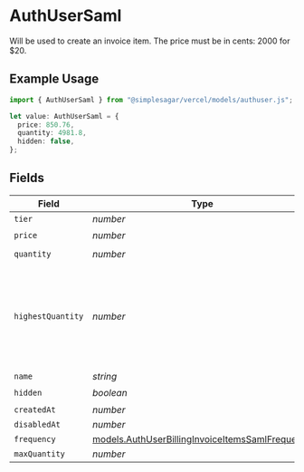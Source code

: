 # AuthUserSaml

Will be used to create an invoice item. The price must be in cents: 2000 for $20.

## Example Usage

```typescript
import { AuthUserSaml } from "@simplesagar/vercel/models/authuser.js";

let value: AuthUserSaml = {
  price: 850.76,
  quantity: 4981.8,
  hidden: false,
};
```

## Fields

| Field                                                                                                    | Type                                                                                                     | Required                                                                                                 | Description                                                                                              |
| -------------------------------------------------------------------------------------------------------- | -------------------------------------------------------------------------------------------------------- | -------------------------------------------------------------------------------------------------------- | -------------------------------------------------------------------------------------------------------- |
| `tier`                                                                                                   | *number*                                                                                                 | :heavy_minus_sign:                                                                                       | N/A                                                                                                      |
| `price`                                                                                                  | *number*                                                                                                 | :heavy_check_mark:                                                                                       | N/A                                                                                                      |
| `quantity`                                                                                               | *number*                                                                                                 | :heavy_check_mark:                                                                                       | N/A                                                                                                      |
| `highestQuantity`                                                                                        | *number*                                                                                                 | :heavy_minus_sign:                                                                                       | The highest quantity in the current period. Used to render the correct enable/disable UI for add-ons.    |
| `name`                                                                                                   | *string*                                                                                                 | :heavy_minus_sign:                                                                                       | N/A                                                                                                      |
| `hidden`                                                                                                 | *boolean*                                                                                                | :heavy_check_mark:                                                                                       | N/A                                                                                                      |
| `createdAt`                                                                                              | *number*                                                                                                 | :heavy_minus_sign:                                                                                       | N/A                                                                                                      |
| `disabledAt`                                                                                             | *number*                                                                                                 | :heavy_minus_sign:                                                                                       | N/A                                                                                                      |
| `frequency`                                                                                              | [models.AuthUserBillingInvoiceItemsSamlFrequency](../models/authuserbillinginvoiceitemssamlfrequency.md) | :heavy_minus_sign:                                                                                       | N/A                                                                                                      |
| `maxQuantity`                                                                                            | *number*                                                                                                 | :heavy_minus_sign:                                                                                       | N/A                                                                                                      |